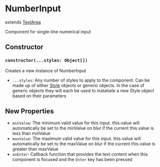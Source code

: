 # NumberInput

extends [TextArea](/docs/TextArea.md)

Component for single-line numerical input

## Constructor

### `constructor(...styles: Object[])`

Creates a new instance of NumberInput

- `...styles`: Any number of styles to apply to the component. Can be made up of either [Style](/docs/Style.md) objects or generic objects. In the case of generic objects they will each be used to instatiate a new Style object based on their parameters

## New Properties

- `minValue`: The minimum valid value for this input. this.value will automatically be set to the minValue on blur if the current this.value is less than minValue
- `maxValue`: The maximum valid value for this input. this.value will automatically be set to the maxValue on blur if the current this.value is greater than maxValue
- `onEnter`: Callback function that provides the text content when this component is focused and the `Enter` key has been pressed
